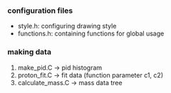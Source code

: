 ### configuration files
- style.h: configuring drawing style
- functions.h: containing functions for global usage

### making data
1. make_pid.C         -> pid histogram
2. proton_fit.C       -> fit data (function parameter c1, c2)
3. calculate_mass.C   -> mass data tree
